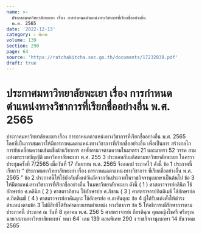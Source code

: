 ```yaml
---
name: >-
  ประกาศมหาวิทยาลัยพะเยา เรื่อง การกำหนดตำแหน่งทางวิชาการที่เรียกชื่ออย่างอื่น
  พ.ศ. 2565
date: '2022-12-13'
category: ง พิเศษ
volume: 139
section: 290
page: 64
source: 'https://ratchakitcha.soc.go.th/documents/17232838.pdf'
draft: true
---
```


# ประกาศมหาวิทยาลัยพะเยา เรื่อง การกำหนดตำแหน่งทางวิชาการที่เรียกชื่ออย่างอื่น พ.ศ. 2565

ประกาศมหาวิทยาลัยพะเยา เรื่อง การกาหนดตาแหน่งทางวิชาการที่เรียกชื่ออย่างอื่น พ.ศ. 2565 โดยที่เป็นการสมควรให้มีการกาหนดตาแหน่งทางวิชาการที่เรียกชื่ออย่างอื่น เพื่อเป็นการ สร้างกลไกการขับเคลื่อนความเข้มแข็งด้านวิชาการ อาศัยอานาจตามความในมาตรา 21 และมาตรา 52 วรรค สาม แห่งพระราชบัญญัติ มหาวิทยาลัยพะเยา พ.ศ. 255 3 ประกอบกับมติสภามหาวิทยาลัยพะเยา ในคราวประชุมครั้งที่ 7/2565 เมื่อวันที่ 17 กันยายน พ.ศ. 2565 จึงออกป ระกาศไว้ ดังนี้ ข้อ 1 ประกาศนี้เรียกว่า “ ประกาศมหาวิทยาลัยพะเยา เรื่อง การกาหนดตาแหน่งทางวิชาการ ที่เรียกชื่ออย่างอื่น พ.ศ. 2565 ” ข้อ 2 ประกาศนี้ให้ใช้บังคับตั้งแต่วันถัดจากวันประกาศในราชกิจจานุเบกษาเป็นต้นไป ข้อ 3 ให้มีตาแหน่งทางวิชาการที่เรียกชื่ออย่างอื่น ในมหาวิทยาลัยพะเยา ดังนี้ ( 1 ) ศาสตราจารย์คลินิก ใช้อักษรย่อ ศ.คลินิก ( 2 ) ศาสตราภิชาน ใช้อักษรย่อ ศ.ภิชาน ( 3 ) ศาสตราจารย์กิตติเมธี ใช้อักษรย่อ ศ.กิตติเมธี ( 4 ) ศาสตราจารย์อาคันตุกะ ใช้อักษรย่อ ศ.อาคันตุกะ ข้อ 4 ผู้ได้รับแต่งตั้งให้ดำรงตำแหน่งตามข้อ 3 ไม่มีสิทธิได้รับค่าตอบแทนตำแหน่ง ทางวิชาการ ข้อ 5 ให้อธิการบดีรักษาการตามประกาศนี้ ประกาศ ณ วันที่ 8 ตุลาคม พ.ศ. 256 5 ศาสตราจารย์เ กียรติคุณ คุณหญิงไขศรี ศรีอรุณ นายกสภามหาวิทยาลัยพะเยา ้ หนา 64 ่ เลม 139 ตอนพิเศษ 290 ง ราชกิจจานุเบกษา 14 ธันวาคม 2565
